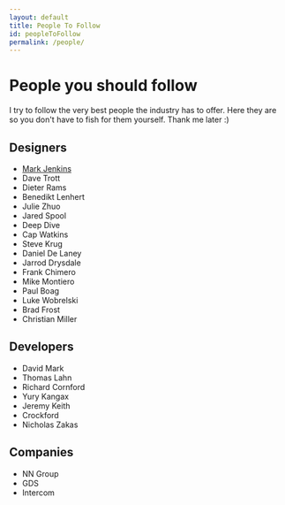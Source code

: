 ```yaml
---
layout: default
title: People To Follow
id: peopleToFollow
permalink: /people/
---
```


# People you should follow

I try to follow the very best people the industry has to offer. Here they are so you don't have to fish for them yourself. Thank me later :)

## Designers

* [Mark Jenkins](http://theluckystrike.co.uk)
* Dave Trott
* Dieter Rams
* Benedikt Lenhert
* Julie Zhuo
* Jared Spool
* Deep Dive
* Cap Watkins
* Steve Krug
* Daniel De Laney
* Jarrod Drysdale
* Frank Chimero
* Mike Montiero
* Paul Boag
* Luke Wobrelski
* Brad Frost
* Christian Miller

## Developers

* David Mark
* Thomas Lahn
* Richard Cornford
* Yury Kangax
* Jeremy Keith
* Crockford
* Nicholas Zakas

## Companies

* NN Group
* GDS
* Intercom